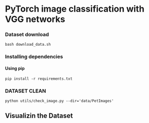 # PyTorch image classification with VGG networks

### Dataset download

```
bash download_data.sh
```
### Installing dependencies

#### Using pip

```
pip install -r requirements.txt
```
### DATASET CLEAN

```
python utils/check_image.py --dir='data/PetImages'
```

## Visualizin the Dataset
